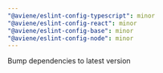```yaml
---
"@aviene/eslint-config-typescript": minor
"@aviene/eslint-config-react": minor
"@aviene/eslint-config-base": minor
"@aviene/eslint-config-node": minor
---
```


Bump dependencies to latest version
